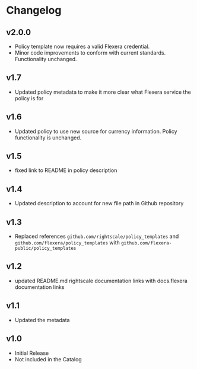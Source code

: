 # Changelog

## v2.0.0

- Policy template now requires a valid Flexera credential.
- Minor code improvements to conform with current standards. Functionality unchanged.

## v1.7

- Updated policy metadata to make it more clear what Flexera service the policy is for

## v1.6

- Updated policy to use new source for currency information. Policy functionality is unchanged.

## v1.5

- fixed link to README in policy description

## v1.4

- Updated description to account for new file path in Github repository

## v1.3

- Replaced references `github.com/rightscale/policy_templates` and `github.com/flexera/policy_templates` with `github.com/flexera-public/policy_templates`

## v1.2

- updated README.md rightscale documentation links with docs.flexera documentation links

## v1.1

- Updated the metadata

## v1.0

- Initial Release
- Not included in the Catalog

